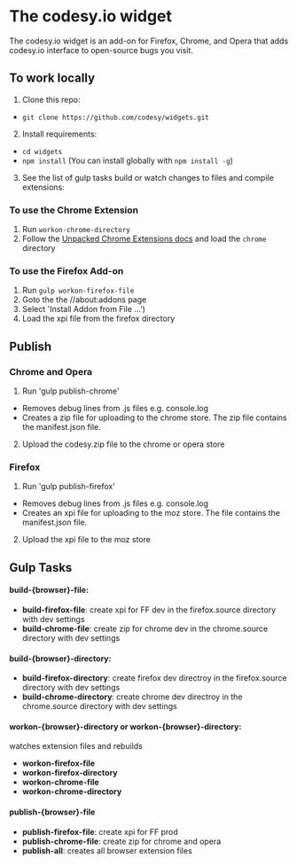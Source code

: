 # The codesy.io widget

The codesy.io widget is an add-on for Firefox, Chrome, and Opera that adds codesy.io interface to open-source bugs you visit.


## To work locally

1. Clone this repo:
  * `git clone https://github.com/codesy/widgets.git`
2. Install requirements:
  * `cd widgets`
  * `npm install` (You can install globally with `npm install -g`)
3. See the list of gulp tasks build or watch changes to files and compile extensions:


### To use the Chrome Extension
1. Run `workon-chrome-directory`
2. Follow the [Unpacked Chrome Extensions
   docs](http://developer.chrome.com/extensions/getstarted.html#unpacked) and load the `chrome` directory

### To use the Firefox Add-on
1. Run `gulp workon-firefox-file`
2. Goto the the //about:addons page
3. Select 'Install Addon from File ...')
4. Load the xpi file from the firefox directory

## Publish

### Chrome and Opera
1. Run 'gulp publish-chrome'
  * Removes debug lines from .js files e.g. console.log
  * Creates a zip file for uploading to the chrome store.  The zip file contains the manifest.json file.
2. Upload the codesy.zip file to the chrome or opera store

### Firefox
1. Run 'gulp publish-firefox'
  * Removes debug lines from .js files e.g. console.log
  * Creates an xpi file for uploading to the moz store.  The file contains the manifest.json file.
2. Upload the xpi file to the moz store


## Gulp Tasks

#### build-{browser}-file:
* **build-firefox-file**: create xpi for FF dev in the firefox.source directory with dev settings
* **build-chrome-file**: create zip for chrome dev in the chrome.source directory with dev settings

#### build-{browser}-directory:
* **build-firefox-directory**: create firefox dev directroy in the firefox.source directory with dev settings
* **build-chrome-directory**: create chrome dev directroy in the chrome.source directory with dev settings

#### workon-{browser}-directory or workon-{browser}-directory:
watches extension files and rebuilds
* **workon-firefox-file**
* **workon-firefox-directory**
* **workon-chrome-file**
* **workon-chrome-directory**

#### publish-{browser}-file
* **publish-firefox-file**: create xpi for FF prod
* **publish-chrome-file**: create zip for chrome and opera
* **publish-all**: creates all browser extension files
